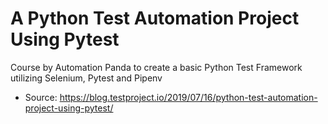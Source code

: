 # A Python Test Automation Project Using Pytest
Course by Automation Panda to create a basic Python Test Framework utilizing Selenium, Pytest and Pipenv

* Source: https://blog.testproject.io/2019/07/16/python-test-automation-project-using-pytest/